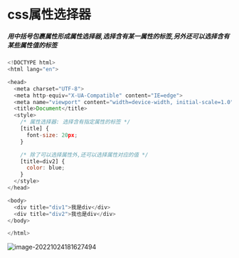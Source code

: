 # css属性选择器

##### 用中括号包裹属性形成属性选择器,选择含有某一属性的标签,另外还可以选择含有某些属性值的标签

```JavaScript
<!DOCTYPE html>
<html lang="en">

<head>
  <meta charset="UTF-8">
  <meta http-equiv="X-UA-Compatible" content="IE=edge">
  <meta name="viewport" content="width=device-width, initial-scale=1.0">
  <title>Document</title>
  <style>
    /* 属性选择器: 选择含有指定属性的标签 */
    [title] {
      font-size: 20px;
    }

    /* 除了可以选择属性外,还可以选择属性对应的值 */
    [title=div2] {
      color: blue;
    }
  </style>
</head>

<body>
  <div title="div1">我是div</div>
  <div title="div2">我也是div</div>
</body>

</html>
```

![image-20221024181627494](C:\Users\35392\AppData\Roaming\Typora\typora-user-images\image-20221024181627494.png)

